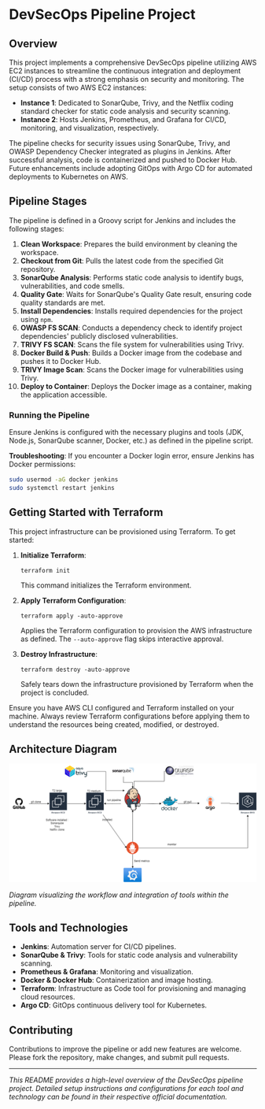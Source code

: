 # DevSecOps Pipeline Project 

## Overview

This project implements a comprehensive DevSecOps pipeline utilizing AWS EC2 instances to streamline the continuous integration and deployment (CI/CD) process with a strong emphasis on security and monitoring. The setup consists of two AWS EC2 instances:

- **Instance 1**: Dedicated to SonarQube, Trivy, and the Netflix coding standard checker for static code analysis and security scanning.
- **Instance 2**: Hosts Jenkins, Prometheus, and Grafana for CI/CD, monitoring, and visualization, respectively.

The pipeline checks for security issues using SonarQube, Trivy, and OWASP Dependency Checker integrated as plugins in Jenkins. After successful analysis, code is containerized and pushed to Docker Hub. Future enhancements include adopting GitOps with Argo CD for automated deployments to Kubernetes on AWS.

## Pipeline Stages

The pipeline is defined in a Groovy script for Jenkins and includes the following stages:

1. **Clean Workspace**: Prepares the build environment by cleaning the workspace.
2. **Checkout from Git**: Pulls the latest code from the specified Git repository.
3. **SonarQube Analysis**: Performs static code analysis to identify bugs, vulnerabilities, and code smells.
4. **Quality Gate**: Waits for SonarQube's Quality Gate result, ensuring code quality standards are met.
5. **Install Dependencies**: Installs required dependencies for the project using `npm`.
6. **OWASP FS SCAN**: Conducts a dependency check to identify project dependencies' publicly disclosed vulnerabilities.
7. **TRIVY FS SCAN**: Scans the file system for vulnerabilities using Trivy.
8. **Docker Build & Push**: Builds a Docker image from the codebase and pushes it to Docker Hub.
9. **TRIVY Image Scan**: Scans the Docker image for vulnerabilities using Trivy.
10. **Deploy to Container**: Deploys the Docker image as a container, making the application accessible.

### Running the Pipeline

Ensure Jenkins is configured with the necessary plugins and tools (JDK, Node.js, SonarQube scanner, Docker, etc.) as defined in the pipeline script.

**Troubleshooting**: If you encounter a Docker login error, ensure Jenkins has Docker permissions:

```sh
sudo usermod -aG docker jenkins
sudo systemctl restart jenkins
```

## Getting Started with Terraform

This project infrastructure can be provisioned using Terraform. To get started:

1. **Initialize Terraform**:
   ```
   terraform init
   ```
   This command initializes the Terraform environment.

2. **Apply Terraform Configuration**:
   ```
   terraform apply -auto-approve
   ```
   Applies the Terraform configuration to provision the AWS infrastructure as defined. The `--auto-approve` flag skips interactive approval.

3. **Destroy Infrastructure**:
   ```
   terraform destroy -auto-approve
   ```
   Safely tears down the infrastructure provisioned by Terraform when the project is concluded.

Ensure you have AWS CLI configured and Terraform installed on your machine. Always review Terraform configurations before applying them to understand the resources being created, modified, or destroyed.

## Architecture Diagram

![DevSecOps Pipeline Architecture](images/image.png)

*Diagram visualizing the workflow and integration of tools within the pipeline.*

## Tools and Technologies

- **Jenkins**: Automation server for CI/CD pipelines.
- **SonarQube & Trivy**: Tools for static code analysis and vulnerability scanning.
- **Prometheus & Grafana**: Monitoring and visualization.
- **Docker & Docker Hub**: Containerization and image hosting.
- **Terraform**: Infrastructure as Code tool for provisioning and managing cloud resources.
- **Argo CD**: GitOps continuous delivery tool for Kubernetes.

## Contributing

Contributions to improve the pipeline or add new features are welcome. Please fork the repository, make changes, and submit pull requests.

---

*This README provides a high-level overview of the DevSecOps pipeline project. Detailed setup instructions and configurations for each tool and technology can be found in their respective official documentation.*